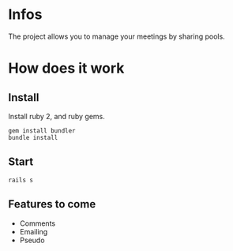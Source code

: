 # Infos

The project allows you to manage your meetings by sharing pools.

# How does it work

## Install

Install ruby 2, and ruby gems.

    gem install bundler
    bundle install

## Start

    rails s

## Features to come

- Comments
- Emailing
- Pseudo
